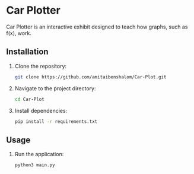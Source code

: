 # Car Plotter

Car Plotter is an interactive exhibit designed to teach how graphs, such as f(x), work.

## Installation

1. Clone the repository:
    ```bash
    git clone https://github.com/amitaibenshalom/Car-Plot.git
    ```
2. Navigate to the project directory:
    ```bash
    cd Car-Plot
    ```
3. Install dependencies:
    ```bash
    pip install -r requirements.txt
    ```

## Usage

1. Run the application:
    ```bash
    python3 main.py
    ```
